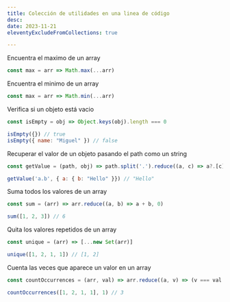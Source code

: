 ```yaml
---
title: Colección de utilidades en una linea de código
desc: 
date: 2023-11-21
eleventyExcludeFromCollections: true

---
```


Encuentra el maximo de un array
```javascript
const max = arr => Math.max(...arr)
```

Encuentra el minimo de un array
```javascript
const max = arr => Math.min(...arr)
```

Verifica si un objeto está vacio
```javascript
const isEmpty = obj => Object.keys(obj).length === 0

isEmpty({}) // true
isEmpty({ name: "Miguel" }) // false
```

Recuperar el valor de un objeto pasando el path como un string
```javascript
const getValue = (path, obj) => path.split('.').reduce((a, c) => a?.[c], obj)

getValue('a.b', { a: { b: "Hello" }}) // "Hello"
```

Suma todos los valores de un array
```javascript
const sum = (arr) => arr.reduce((a, b) => a + b, 0)

sum([1, 2, 3]) // 6
```

Quita los valores repetidos de un array
```javascript
const unique = (arr) => [...new Set(arr)]

unique([1, 2, 1, 1]) // [1, 2]
```

Cuenta las veces que aparece un valor en un array
```javascript
const countOccurrences = (arr, val) => arr.reduce((a, v) => (v === val ? a + 1 : a), 0)

countOccurrences([1, 2, 1, 1], 1) // 3
```


